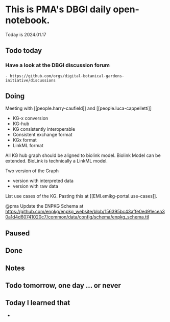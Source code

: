 

# This is PMA's DBGI daily open-notebook.

Today is 2024.01.17

## Todo today

### Have a look at the DBGI discussion forum
    - https://github.com/orgs/digital-botanical-gardens-initiative/discussions
###
###

## Doing

Meeting with [[people.harry-caufield]] and [[people.luca-cappelletti]]

- KG-x conversion 
- KG-hub 
- KG consistently interoperable 
- Consistent exchange format
- KGx format
- LinkML format 

All KG hub graph should be aligned to biolink model. 
Biolink Model can be extended. 
BioLink is technically a LinkML model. 

Two version of the Graph

- version with interpreted data
- version with raw data


List use cases of the KG. Pasting this at [[EMI.emikg-portal.use-cases]].


@pma Update the ENPKG Schema at https://github.com/enpkg/enpkg_website/blob/156395bc43affe0ed91ecea30a1d4d60741020c7/common/data/config/schema/enpkg_schema.ttl







## Paused

## Done

## Notes

## Todo tomorrow, one day ... or never

###
###
###


## Today I learned that

-